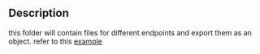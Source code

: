 ## Description
this folder will contain files for different endpoints and export them as an object.
refer to this [example](users-endpoints.ts)
